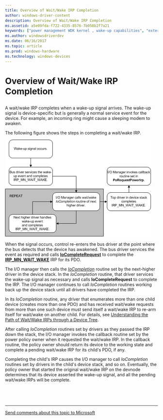 ```yaml
---
title: Overview of Wait/Wake IRP Completion
author: windows-driver-content
description: Overview of Wait/Wake IRP Completion
ms.assetid: a5e09fda-f722-4335-8576-7b058b2f7a21
keywords: ["power management WDK kernel , wake-up capabilities", "external wake signals WDK", "awakening devices", "wake-up capabilities WDK power management", "device wake ups WDK power management", "IRP_MN_WAIT_WAKE", "wait/wake IRPs WDK power management , completing"]
ms.author: windowsdriverdev
ms.date: 06/16/2017
ms.topic: article
ms.prod: windows-hardware
ms.technology: windows-devices
---
```


# Overview of Wait/Wake IRP Completion


## <a href="" id="ddk-overview-of-wait-wake-irp-completion-kg"></a>


A wait/wake IRP completes when a wake-up signal arrives. The wake-up signal is device-specific but is generally a normal service event for the device. For example, an incoming ring might cause a sleeping modem to awaken.

The following figure shows the steps in completing a wait/wake IRP.

![steps for completing a wait/wake irp](images/comp-waitwake.png)

When the signal occurs, control re-enters the bus driver at the point where the bus detects that the device has awakened. The bus driver services the event as required and calls [**IoCompleteRequest**](https://msdn.microsoft.com/library/windows/hardware/ff548343) to complete the [**IRP\_MN\_WAIT\_WAKE**](https://msdn.microsoft.com/library/windows/hardware/ff551766) IRP for its PDO.

The I/O manager then calls the [*IoCompletion*](https://msdn.microsoft.com/library/windows/hardware/ff548354) routine set by the next-higher driver in the device stack. In the *IoCompletion* routine, that driver services the wake-up signal as necessary and calls **IoCompleteRequest** to complete the IRP. The I/O manager continues to call *IoCompletion* routines working back up the device stack until all drivers have completed the IRP.

In its *IoCompletion* routine, any driver that enumerates more than one child device (creates more than one PDO) and has received wait/wake requests from more than one such device must send itself a wait/wake IRP to re-arm itself for wait/wake on another child. For details, see [Understanding the Path of Wait/Wake IRPs through a Device Tree](understanding-the-path-of-wait-wake-irps-through-a-device-tree.md).

After calling *IoCompletion* routines set by drivers as they passed the IRP down the stack, the I/O manager invokes the callback routine set by the power policy owner when it requested the wait/wake IRP. In the callback routine, the policy owner should return its device to the working state and complete a pending wait/wake IRP for its child's PDO, if any.

Completing the child's IRP causes the I/O manager to call *IoCompletion* routines set by drivers in the child's device stack, and so on. Eventually, the policy owner that started the original wait/wake IRP on the devnode determines that its device asserted the wake-up signal, and all the pending wait/wake IRPs will be complete.

 

 


--------------------
[Send comments about this topic to Microsoft](mailto:wsddocfb@microsoft.com?subject=Documentation%20feedback%20%5Bkernel\kernel%5D:%20Overview%20of%20Wait/Wake%20IRP%20Completion%20%20RELEASE:%20%286/14/2017%29&body=%0A%0APRIVACY%20STATEMENT%0A%0AWe%20use%20your%20feedback%20to%20improve%20the%20documentation.%20We%20don't%20use%20your%20email%20address%20for%20any%20other%20purpose,%20and%20we'll%20remove%20your%20email%20address%20from%20our%20system%20after%20the%20issue%20that%20you're%20reporting%20is%20fixed.%20While%20we're%20working%20to%20fix%20this%20issue,%20we%20might%20send%20you%20an%20email%20message%20to%20ask%20for%20more%20info.%20Later,%20we%20might%20also%20send%20you%20an%20email%20message%20to%20let%20you%20know%20that%20we've%20addressed%20your%20feedback.%0A%0AFor%20more%20info%20about%20Microsoft's%20privacy%20policy,%20see%20http://privacy.microsoft.com/default.aspx. "Send comments about this topic to Microsoft")


